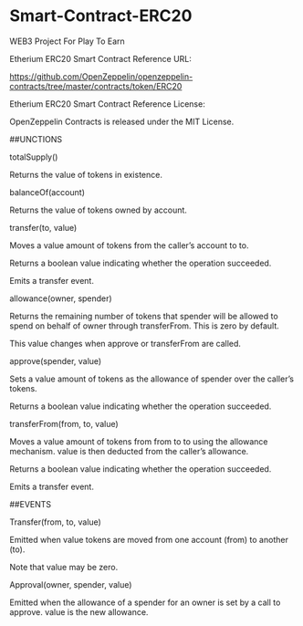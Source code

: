 # Smart-Contract-ERC20

WEB3 Project For Play To Earn

Etherium ERC20 Smart Contract Reference URL:


https://github.com/OpenZeppelin/openzeppelin-contracts/tree/master/contracts/token/ERC20

Etherium ERC20 Smart Contract Reference License:


OpenZeppelin Contracts is released under the MIT License.


##UNCTIONS

totalSupply()

Returns the value of tokens in existence.


balanceOf(account)

Returns the value of tokens owned by account.

transfer(to, value)

Moves a value amount of tokens from the caller’s account to to.

Returns a boolean value indicating whether the operation succeeded.

Emits a transfer event.

allowance(owner, spender)

Returns the remaining number of tokens that spender will be allowed to spend on behalf of owner through transferFrom. This is zero by default.

This value changes when approve or transferFrom are called.

approve(spender, value)

Sets a value amount of tokens as the allowance of spender over the caller’s tokens.

Returns a boolean value indicating whether the operation succeeded.

transferFrom(from, to, value)

Moves a value amount of tokens from from to to using the allowance mechanism. value is then deducted from the caller’s allowance.

Returns a boolean value indicating whether the operation succeeded.

Emits a transfer event.


##EVENTS


Transfer(from, to, value)

Emitted when value tokens are moved from one account (from) to another (to).

Note that value may be zero.

Approval(owner, spender, value)

Emitted when the allowance of a spender for an owner is set by a call to approve. value is the new allowance.

